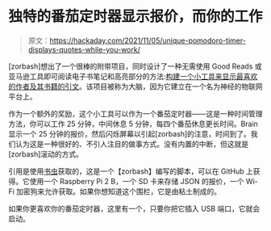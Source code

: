 # 独特的番茄定时器显示报价，而你的工作

> 原文：<https://hackaday.com/2021/11/05/unique-pomodoro-timer-displays-quotes-while-you-work/>

[zorbash]想出了一个很棒的附带项目，同时设计了一种无需使用 Good Reads 或亚马逊工具即可阅读电子书笔记和高亮部分的方法:[构建一个小工具来显示最喜欢的作者及其书籍的引文](https://zorbash.com/post/elixir-nerves-pomodoro-timer/)。该项目被称为大脑，因为它建立在一个名为神经的物联网平台上。

作为一个额外的奖励，这个小工具可以作为一个番茄定时器——这是一种时间管理方法，你可以工作 25 分钟，中间休息 5 分钟，每四个番茄休息更长时间。Brain 显示一个 25 分钟的报价，然后闪烁屏幕以引起[zorbash]的注意，时间到了。我们认为这是一种很好的、不引人注目的做事方式。没有内置的中断，但这就是[zorbash]滚动的方式。

引用是使用[书虫](https://github.com/zorbash/bookworm)获取的，这是一个【zorbash】编写的脚本，可以在 GitHub 上获得。它使用一个 Raspberry Pi 2 B，一个 SD 卡来存储 JSON 的报价，一个 Wi-Fi 加密狗来允许获取。如果你想知道这个围栏，它是由粘土制成的。

如果你更喜欢你的番茄定时器，这里有一个，只要你把它插入 USB 端口，它就会启动。